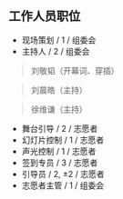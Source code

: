 ## 工作人员职位
* 现场策划 / 1 / 组委会 
* 主持人 / 2 / 组委会

> 刘敬韬（开幕词、穿插）

> 刘晨皓（主持）

> 徐维谦（主持）

* 舞台引导 / 2 / 志愿者
* 幻灯片控制 / 1 / 志愿者
* 声光控制 / 1 / 志愿者
* 签到专员 / 3 / 志愿者
* 引导员 / 2, ±2 / 志愿者
* 志愿者主管 / 1 / 组委会
